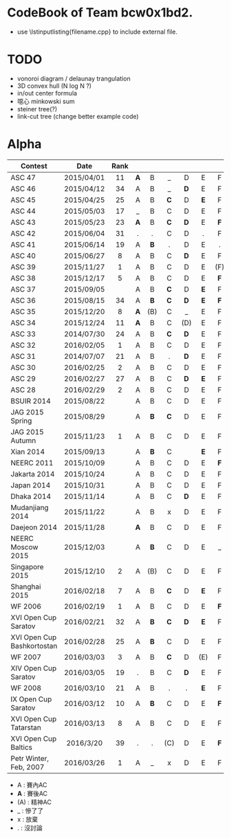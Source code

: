 # CodeBook of Team bcw0x1bd2.

- use \lstinputlisting{filename.cpp} to include external file.
  
# TODO  
  
- vonoroi diagram / delaunay trangulation  
- 3D convex hull (N log N ?) 
- in/out center formula  
- 噁心 minkowski sum  
- steiner tree(?)  
- link-cut tree (change better example code)

# Alpha

| Contest       | Date          | Rank |   |   |   |   |   |   |   |   |   |   |   |   |   |
| ------------- |:-------------:|:----:|:-:|:-:|:-:|:-:|:-:|:-:|:-:|:-:|:-:|:-:|:-:|:-:|:-:|
| ASC 47        | 2015/04/01    | 11 | **A** | B | _ | D | E | F | G | _ | _ | J |   |
| ASC 46        | 2015/04/12    | 34 | A | B | _ | **D** | E | F | G | _ | **I** | J |
| ASC 45        | 2015/04/25    | 25 | A | B | **C** | D | **E** | F | G | **H** | x | x | K |
| ASC 44        | 2015/05/03    | 17 | _ | B | C | D | E | F | **G** | H | I | x |
| ASC 43        | 2015/05/23    | 23 | **A** | B | **C** | **D** | E | **F**| G | H | I | J | K | L |
| ASC 42        | 2015/06/04    | 31 | . | . | C | D | . | F | G | . | **I** | J |
| ASC 41        | 2015/06/14    | 19 | A | **B** | . | D | E | . | G | H | I | J |
| ASC 40        | 2015/06/27    | 8 | A | B | C | **D** | E | F | G | H | I | . |
| ASC 39        | 2015/11/27    | 1 | A | B | C | D | E | (F) | G | H | I | J |
| ASC 38        | 2015/12/17    | 5 | A | B | C | D | E | **F** | **G** | H | **I** | J |
| ASC 37        | 2015/09/05    | | A | B | **C** | D | **E** | F | G | H | **I** |
| ASC 36        | 2015/08/15    | 34 | A | **B** | **C** | **D** | **E** | **F** | G | H | **I** | J |
| ASC 35        | 2015/12/20    | 8 | **A** | (B) | C | _ | E | F | G | H | **I** | J |
| ASC 34        | 2015/12/24    | 11 | **A** | B | C | (D) | E | F | **G** | H | I | J |
| ASC 33        | 2014/07/30    | 24 | A | B | **C** | **D** | E | F | . | H | . | J |
| ASC 32        | 2016/02/05    | 1 | A | B | C | D | E | F | G | H | I | J | K |
| ASC 31        | 2014/07/07    | 21 | A | B | . | **D** | E | F | G | . | I | . | K |
| ASC 30        | 2016/02/25    | 2 | A | B | C | D | E | F | G | H | I | J |
| ASC 29        | 2016/02/27    | 27 | A | B | C | **D** | **E** | F | **G** | H | I | **J** |
| ASC 28        | 2016/02/29    | 2 | A | B | C | D | E | F | G | H | I | J |
| BSUIR 2014    | 2015/08/22    | | A | B | C | D | E | F | G | H | I | J | K |
| JAG 2015 Spring | 2015/08/29  | | A | **B** | **C** | D | E | F | G | **H** | **I** | **J** | K | L |
| JAG 2015 Autumn | 2015/11/23  | 1 | A | B | C | D | E | F | G | H | . | J | K |
| Xian 2014       | 2015/09/13  | | A | **B**  | C |   | **E**  | F | **G**  | H | I | **J**  | K |
| NEERC 2011      | 2015/10/09  | | A | B | C | D | E | **F**  | G | .  | I | **J**  | K | **L** |
| Jakarta 2014    | 2015/10/24  | | A | B | C | D | E | F | G | H | I | J | K |
| Japan 2014      | 2015/10/31  | | A | B | C | D | E | F | G | H | I | J | **K**|
| Dhaka 2014      | 2015/11/14  | | A | B | C | **D** | E | F | G | H | I | J |
| Mudanjiang 2014 | 2015/11/22  | | A | B | x | D | E | F | **G** | H | I | . | **K** |
| Daejeon 2014    | 2015/11/28  | | **A** | B | C | D | E | F | G | H | I | J | K | **L** |
| NEERC Moscow 2015 | 2015/12/03| | A | **B** | C | D | E | _ | G | H | I | J | K | L |
| Singapore 2015  | 2015/12/10  | 2 | A | (B) | C | D | E | F | G | H | I | J | **K** |
| Shanghai 2015   | 2016/02/18  | 7 | A | B | **C** | D | **E** | F | G | _ | **I** | **J** | K | L |
| WF 2006         | 2016/02/19  | 1 | A | B | C | D | E | **F** | G | (H) | I | J |
| XVI Open Cup Saratov | 2016/02/21 | 32 | A | **B** | **C** | **D** | **E** | F | G | H | I | J | **K** |
| XVI Open Cup Bashkortostan | 2016/02/28 | 25 | A | **B** | C | D | E | F | **G** | H | I | J | **K** | L | **M** |
| WF 2007         | 2016/03/03  | 3 | A | B | **C** | D | (E) | F | G | (H) | I | **J** |
| XIV Open Cup Saratov | 2016/03/05 | 19 | . | B | C | **D** | E | F | . | _ | _ | J | K |
| WF 2008         | 2016/03/10  | 21 | A | B | . | . | **E** | F | **G** | **H** | I | J | K |
| IX Open Cup Saratov | 2016/03/12 | 10 | A | **B** | C | D | E | **F** | . | x | I | J |
| XVI Open Cup Tatarstan | 2016/03/13 | 8 | A | B | C | D | E | F | G | H | I | J | K | L | M |
| XVI Open Cup Baltics | 2016/3/20 | 39 | . | . | (C) | D | E | **F** | G | H | I | J |
| Petr Winter, Feb, 2007 | 2016/03/26 | 1 | A | _ | x | D | E | F | G | H | I | J | K |

- A : 賽內AC  
- **A** : 賽後AC  
- (A) : 精神AC  
- _ : 慘了了  
- x : 放棄
- . : 沒討論 
